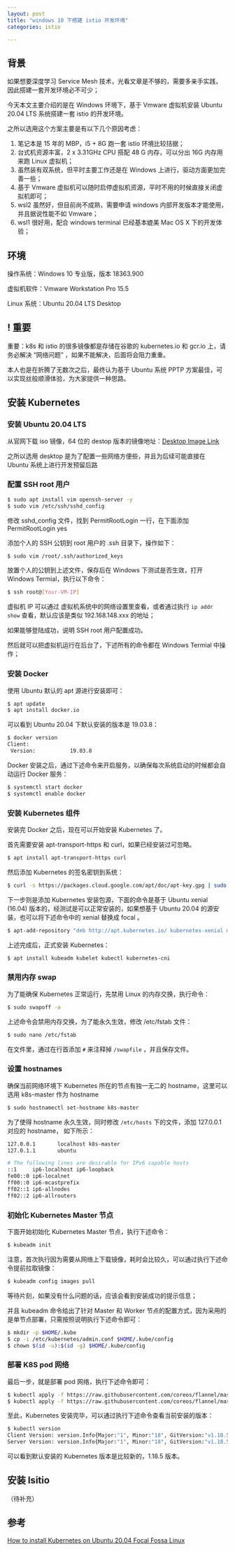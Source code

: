 ```yaml
---
layout: post
title: "windows 10 下搭建 istio 开发环境"
categories: istio

---
```


## 背景

如果想要深度学习 Service Mesh 技术，光看文章是不够的，需要多亲手实践，因此搭建一套开发环境必不可少；

今天本文主要介绍的是在 Windows 环境下，基于 Vmware 虚拟机安装 Ubuntu 20.04 LTS 系统搭建一套 istio 的开发环境。

之所以选用这个方案主要是有以下几个原因考虑：

1. 笔记本是 15 年的 MBP，i5 + 8G 跑一套 istio 环境比较拮据；
2. 台式机资源丰富，2 x 3.31GHz CPU 搭配 48 G 内存，可以分出 16G 内存用来跑 Linux 虚拟机；
3. 虽然装有双系统，但平时主要工作还是在 Windows 上进行，驱动方面更加完善一些；
4. 基于 Vmware 虚拟机可以随时启停虚拟机资源，平时不用的时候直接关闭虚拟机即可；
5. wsl2 虽然好，但目前尚不成熟，需要申请 windows 内部开发版本才能使用，并且据说性能不如 Vmware；
6. wsl1 很好用，配合 windows terminal 已经基本媲美 Mac OS X 下的开发体验；



## 环境

操作系统：Windows 10 专业版，版本 18363.900

虚拟机软件：Vmware Workstation Pro 15.5

Linux 系统：Ubuntu 20.04 LTS Desktop



## ! 重要

重要：k8s 和 istio 的很多镜像都是存储在谷歌的 kubernetes.io 和 gcr.io 上，请务必解决 “网络问题” ，如果不能解决，后面将会阻力重重。

本人也是在折腾了无数次之后，最终认为基于 Ubuntu 系统 PPTP 方案最佳，可以实现丝般顺滑体验，为大家提供一种思路。



## 安装 Kubernetes

### 安装 Ubuntu 20.04 LTS 

从官网下载 iso 镜像，64 位的 destop 版本的镜像地址：[Desktop Image Link](https://releases.ubuntu.com/20.04/ubuntu-20.04-desktop-amd64.iso)

之所以选用 desktop 是为了配置一些网络方便些，并且为后续可能直接在 Ubuntu 系统上进行开发预留后路

### 配置 SSH root 用户

```bash
$ sudo apt install vim openssh-server -y
$ sudo vim /etc/ssh/sshd_config
```

修改 sshd_config 文件，找到 PermitRootLogin 一行，在下面添加 PermitRootLogin yes

添加个人的 SSH 公钥到 root 用户的 .ssh  目录下，操作如下：

```bash
$ sudo vim /root/.ssh/authorized_keys
```

放置个人的公钥到上述文件，保存后在 Windows 下测试是否生效，打开 Windows Termial，执行以下命令：

```bash
$ ssh root@[Your-VM-IP]
```

虚拟机 IP 可以通过 虚拟机系统中的网络设置里查看，或者通过执行 `ip addr show` 查看，默认应该是类似 192.168.148.xxx 的地址；

如果能够登陆成功，说明 SSH root 用户配置成功。

然后就可以把虚拟机运行在后台了，下述所有的命令都在 Windows Termial 中操作；

### 安装 Docker

使用 Ubuntu 默认的 apt 源进行安装即可：

```bash
$ apt update
$ apt install docker.io
```

可以看到 Ubuntu 20.04 下默认安装的版本是  19.03.8：

```bash
$ docker version
Client:
 Version:           19.03.8
```

Docker 安装之后，通过下述命令来开启服务，以确保每次系统启动的时候都会自动运行 Docker 服务：

```bash
$ systemctl start docker
$ systemctl enable docker
```

### 安装 Kubernetes 组件

安装完 Docker 之后，现在可以开始安装 Kubernetes 了。

首先需要安装 apt-transport-https 和 curl，如果已经安装过可忽略。

```bash
$ apt install apt-transport-https curl
```

然后添加 Kubernetes 的签名密钥到系统：

```bash
$ curl -s https://packages.cloud.google.com/apt/doc/apt-key.gpg | sudo apt-key add
```

下一步则是添加 Kubernetes 安装包源，下面的命令是基于 Ubuntu xenial (16.04) 版本的，经测试是可以正常安装的，如果想基于 Ubuntu 20.04 的源安装，也可以将下述命令中的 xenial 替换成 focal 。

```bash
$ apt-add-repository "deb http://apt.kubernetes.io/ kubernetes-xenial main"
```

上述完成后，正式安装 Kubernetes：

```bash
$ apt install kubeadm kubelet kubectl kubernetes-cni
```

### 禁用内存 swap

为了能确保 Kubernetes 正常运行，先禁用 Linux 的内存交换，执行命令：

```bash
$ sudo swapoff -a
```

上述命令会禁用内存交换，为了能永久生效，修改 /etc/fstab 文件：

```bash
$ sudo nano /etc/fstab
```

在文件里，通过在行首添加 `#` 来注释掉 `/swapfile` ，并且保存文件。

### 设置 hostnames

确保当前网络环境下 Kubernetes 所在的节点有独一无二的 hostname，这里可以选用 k8s-master 作为 hostname

```bash
$ sudo hostnamectl set-hostname k8s-master
```

为了使得 hostname 永久生效，同时修改 `/etc/hosts` 下的文件，添加 127.0.0.1 对应的 hostname， 如下所示：

```bash
127.0.0.1       localhost k8s-master
127.0.1.1       ubuntu

# The following lines are desirable for IPv6 capable hosts
::1     ip6-localhost ip6-loopback
fe00::0 ip6-localnet
ff00::0 ip6-mcastprefix
ff02::1 ip6-allnodes
ff02::2 ip6-allrouters
```

### 初始化 Kubernetes Master 节点

下面开始初始化 Kubernetes Master 节点，执行下述命令：

```bash
$ kubeadm init
```

注意，首次执行因为需要从网络上下载镜像，耗时会比较久，可以通过执行下述命令提前拉取镜像：

```bash
$ kubeadm config images pull
```

等待片刻，如果没有什么问题的话，应该会看到安装成功的提示信息；

并且 kubeadm 命令给出了针对 Master 和 Worker 节点的配置方式，因为采用的是单节点部署，只需按照说明执行下述命令即可：

```bash
$ mkdir -p $HOME/.kube
$ cp -i /etc/kubernetes/admin.conf $HOME/.kube/config
$ chown $(id -u):$(id -g) $HOME/.kube/config
```

### 部署 K8S pod 网络

最后一步，就是部署 pod 网络，执行下述命令即可：

```bash
$ kubectl apply -f https://raw.githubusercontent.com/coreos/flannel/master/Documentation/kube-flannel.yml
$ kubectl apply -f https://raw.githubusercontent.com/coreos/flannel/master/Documentation/k8s-manifests/kube-flannel-rbac.yml
```

至此，Kubernetes 安装完毕，可以通过执行下述命令查看当前安装的版本：

```bash
$ kubectl version
Client Version: version.Info{Major:"1", Minor:"18", GitVersion:"v1.18.5", GitCommit:"e6503f8d8f769ace2f338794c914a96fc335df0f", GitTreeState:"clean", BuildDate:"2020-06-26T03:47:41Z", GoVersion:"go1.13.9", Compiler:"gc", Platform:"linux/amd64"}
Server Version: version.Info{Major:"1", Minor:"18", GitVersion:"v1.18.5", GitCommit:"e6503f8d8f769ace2f338794c914a96fc335df0f", GitTreeState:"clean", BuildDate:"2020-06-26T03:39:24Z", GoVersion:"go1.13.9", Compiler:"gc", Platform:"linux/amd64"}
```

可以看到默认安装的 Kubernetes  版本是比较新的，1.18.5 版本。



## 安装 Isitio

（待补充）



## 参考

[How to install Kubernetes on Ubuntu 20.04 Focal Fossa Linux](https://linuxconfig.org/how-to-install-kubernetes-on-ubuntu-20-04-focal-fossa-linux)